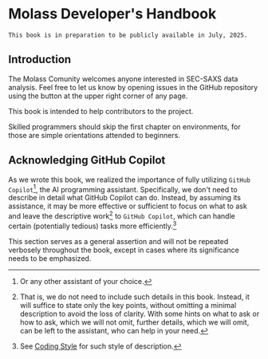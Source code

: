 # Molass Developer's Handbook

```{warning}
This book is in preparation to be publicly available in July, 2025.
```

## Introduction

The Molass Comunity welcomes anyone interested in SEC-SAXS data analysis. Feel free to let us know by opening issues in the GitHub repository using the button at the upper right corner of any page.

This book is intended to help contributors to the project.

Skilled programmers should skip the first chapter on environments, for those are simple orientations attended to beginners.

## Acknowledging GitHub Copilot

As we wrote this book, we realized the importance of fully utilizing `GitHub Copilot`[^1], the AI programming assistant. Specifically, we don't need to describe in detail what GitHub Copilot can do. Instead, by assuming its assistance, it may be more effective or sufficient to focus on what to ask and leave the descriptive work[^2] to `GitHub Copilot`, which can handle certain (potentially tedious) tasks more efficiently.[^3]

This section serves as a general assertion and will not be repeated verbosely throughout the book, except in cases where its significance needs to be emphasized.

[^1]: Or any other assistant of your choice.

[^2]: That is, we do not need to include such details in this book. Instead, it will suffice to state only the key points, without omitting a minimal description to avoid the loss of clarity. With some hints on what to ask or how to ask, which we will not omit, further details, which we will omit, can be left to the assistant, who can help in your need.

[^3]: See [Coding Style](coding_style) for such style of description.